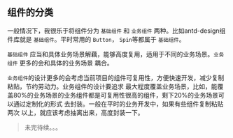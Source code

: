 ## 组件的分类

一般情况下，我很乐于将组件分为 `基础组件` 和 `业务组件` 两种。比如antd-design组件库就是 `基础组件`。平时常用的 `Button`，
`Spin`等都属于 `基础组件`。


`基础组件` 应当和具体业务场景解藕，能够高度复用，适用于不同的业务场景。`业务组件` 更多的会和具体的业务场景
耦合。


`业务组件`的设计更多的会考虑当前项目的组件可复用性，方便快速开发，减少复制粘贴，节约劳动力。业务组件的设计要追求
最大程度覆盖业务场景，比如，能覆盖80%的业务场景的业务组件都是可复用性很高的组件，剩下20%的业务场景可以通过定制化的形式
去封装。一般在平时的业务开发中，如果有些组件复制粘贴两次
以上，就应该考虑抽离出来，高度封装一下。





>未完待续。。。

